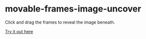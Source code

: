 # movable-frames-image-uncover

Click and drag the frames to reveal the image beneath.

[Try it out here]()

